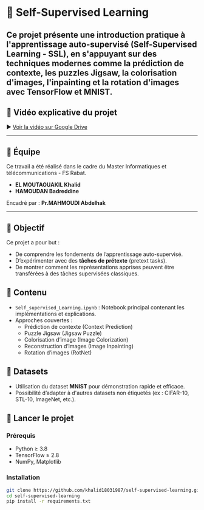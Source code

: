# 🧠 Self-Supervised Learning

Ce projet présente une introduction pratique à **l'apprentissage auto-supervisé (Self-Supervised Learning - SSL)**, en s'appuyant sur des techniques modernes comme la prédiction de contexte, les puzzles Jigsaw, la colorisation d'images, l'inpainting et la rotation d'images avec **TensorFlow** et **MNIST**.
---

## 🎥 Vidéo explicative du projet

▶️ [Voir la vidéo sur Google Drive](https://drive.google.com/file/d/1svQFwTPFlU88uBMeXG2GNFFpwDJCu_TD/view?usp=sharing)

---
## 👥 Équipe

Ce travail a été réalisé dans le cadre du Master Informatiques et télécommunications - FS Rabat.

- **EL MOUTAOUAKIL Khalid**
- **HAMOUDAN Badreddine**

Encadré par : **Pr.MAHMOUDI Abdelhak**

---

## 📌 Objectif

Ce projet a pour but :
- De comprendre les fondements de l’apprentissage auto-supervisé.
- D’expérimenter avec des **tâches de prétexte** (pretext tasks).
- De montrer comment les représentations apprises peuvent être transférées à des tâches supervisées classiques.

## 🧰 Contenu

- `Self_supervised_Learning.ipynb` : Notebook principal contenant les implémentations et explications.
- Approches couvertes :
  - Prédiction de contexte (Context Prediction)
  - Puzzle Jigsaw (Jigsaw Puzzle)
  - Colorisation d’image (Image Colorization)
  - Reconstruction d’images (Image Inpainting)
  - Rotation d’images (RotNet)

## 📂 Datasets

- Utilisation du dataset **MNIST** pour démonstration rapide et efficace.
- Possibilité d’adapter à d'autres datasets non étiquetés (ex : CIFAR-10, STL-10, ImageNet, etc.).

## 🚀 Lancer le projet

### Prérequis

- Python ≥ 3.8
- TensorFlow ≥ 2.8
- NumPy, Matplotlib

### Installation

```bash
git clone https://github.com/khalid18031987/self-supervised-learning.git
cd self-supervised-learning
pip install -r requirements.txt
